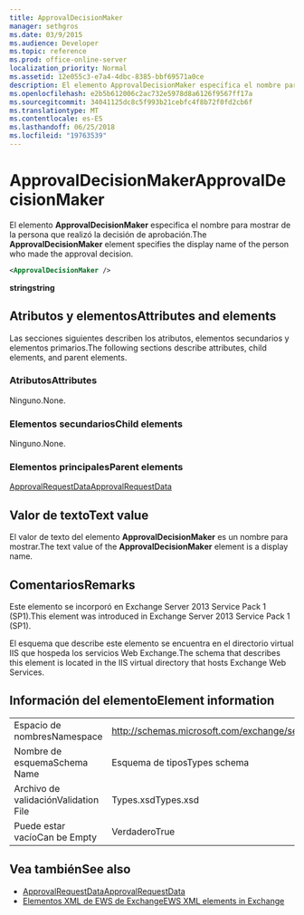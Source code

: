 ```yaml
---
title: ApprovalDecisionMaker
manager: sethgros
ms.date: 03/9/2015
ms.audience: Developer
ms.topic: reference
ms.prod: office-online-server
localization_priority: Normal
ms.assetid: 12e055c3-e7a4-4dbc-8385-bbf69571a0ce
description: El elemento ApprovalDecisionMaker especifica el nombre para mostrar de la persona que realizó la decisión de aprobación.
ms.openlocfilehash: e2b5b612006c2ac732e5978d8a6126f9567ff17a
ms.sourcegitcommit: 34041125dc8c5f993b21cebfc4f8b72f0fd2cb6f
ms.translationtype: MT
ms.contentlocale: es-ES
ms.lasthandoff: 06/25/2018
ms.locfileid: "19763539"
---
```

# <a name="approvaldecisionmaker"></a><span data-ttu-id="78c4d-103">ApprovalDecisionMaker</span><span class="sxs-lookup"><span data-stu-id="78c4d-103">ApprovalDecisionMaker</span></span>

<span data-ttu-id="78c4d-104">El elemento **ApprovalDecisionMaker** especifica el nombre para mostrar de la persona que realizó la decisión de aprobación.</span><span class="sxs-lookup"><span data-stu-id="78c4d-104">The **ApprovalDecisionMaker** element specifies the display name of the person who made the approval decision.</span></span> 
  
```XML
<ApprovalDecisionMaker />
```

 <span data-ttu-id="78c4d-105">**string**</span><span class="sxs-lookup"><span data-stu-id="78c4d-105">**string**</span></span>
## <a name="attributes-and-elements"></a><span data-ttu-id="78c4d-106">Atributos y elementos</span><span class="sxs-lookup"><span data-stu-id="78c4d-106">Attributes and elements</span></span>

<span data-ttu-id="78c4d-107">Las secciones siguientes describen los atributos, elementos secundarios y elementos primarios.</span><span class="sxs-lookup"><span data-stu-id="78c4d-107">The following sections describe attributes, child elements, and parent elements.</span></span>
  
### <a name="attributes"></a><span data-ttu-id="78c4d-108">Atributos</span><span class="sxs-lookup"><span data-stu-id="78c4d-108">Attributes</span></span>

<span data-ttu-id="78c4d-109">Ninguno.</span><span class="sxs-lookup"><span data-stu-id="78c4d-109">None.</span></span>
  
### <a name="child-elements"></a><span data-ttu-id="78c4d-110">Elementos secundarios</span><span class="sxs-lookup"><span data-stu-id="78c4d-110">Child elements</span></span>

<span data-ttu-id="78c4d-111">Ninguno.</span><span class="sxs-lookup"><span data-stu-id="78c4d-111">None.</span></span>
  
### <a name="parent-elements"></a><span data-ttu-id="78c4d-112">Elementos principales</span><span class="sxs-lookup"><span data-stu-id="78c4d-112">Parent elements</span></span>

[<span data-ttu-id="78c4d-113">ApprovalRequestData</span><span class="sxs-lookup"><span data-stu-id="78c4d-113">ApprovalRequestData</span></span>](approvalrequestdata.md)
  
## <a name="text-value"></a><span data-ttu-id="78c4d-114">Valor de texto</span><span class="sxs-lookup"><span data-stu-id="78c4d-114">Text value</span></span>

<span data-ttu-id="78c4d-115">El valor de texto del elemento **ApprovalDecisionMaker** es un nombre para mostrar.</span><span class="sxs-lookup"><span data-stu-id="78c4d-115">The text value of the **ApprovalDecisionMaker** element is a display name.</span></span> 
  
## <a name="remarks"></a><span data-ttu-id="78c4d-116">Comentarios</span><span class="sxs-lookup"><span data-stu-id="78c4d-116">Remarks</span></span>

<span data-ttu-id="78c4d-117">Este elemento se incorporó en Exchange Server 2013 Service Pack 1 (SP1).</span><span class="sxs-lookup"><span data-stu-id="78c4d-117">This element was introduced in Exchange Server 2013 Service Pack 1 (SP1).</span></span>
  
<span data-ttu-id="78c4d-118">El esquema que describe este elemento se encuentra en el directorio virtual IIS que hospeda los servicios Web Exchange.</span><span class="sxs-lookup"><span data-stu-id="78c4d-118">The schema that describes this element is located in the IIS virtual directory that hosts Exchange Web Services.</span></span>
  
## <a name="element-information"></a><span data-ttu-id="78c4d-119">Información del elemento</span><span class="sxs-lookup"><span data-stu-id="78c4d-119">Element information</span></span>

|||
|:-----|:-----|
|<span data-ttu-id="78c4d-120">Espacio de nombres</span><span class="sxs-lookup"><span data-stu-id="78c4d-120">Namespace</span></span>  <br/> |http://schemas.microsoft.com/exchange/services/2006/types  <br/> |
|<span data-ttu-id="78c4d-121">Nombre de esquema</span><span class="sxs-lookup"><span data-stu-id="78c4d-121">Schema Name</span></span>  <br/> |<span data-ttu-id="78c4d-122">Esquema de tipos</span><span class="sxs-lookup"><span data-stu-id="78c4d-122">Types schema</span></span>  <br/> |
|<span data-ttu-id="78c4d-123">Archivo de validación</span><span class="sxs-lookup"><span data-stu-id="78c4d-123">Validation File</span></span>  <br/> |<span data-ttu-id="78c4d-124">Types.xsd</span><span class="sxs-lookup"><span data-stu-id="78c4d-124">Types.xsd</span></span>  <br/> |
|<span data-ttu-id="78c4d-125">Puede estar vacío</span><span class="sxs-lookup"><span data-stu-id="78c4d-125">Can be Empty</span></span>  <br/> |<span data-ttu-id="78c4d-126">Verdadero</span><span class="sxs-lookup"><span data-stu-id="78c4d-126">True</span></span>  <br/> |
   
## <a name="see-also"></a><span data-ttu-id="78c4d-127">Vea también</span><span class="sxs-lookup"><span data-stu-id="78c4d-127">See also</span></span>

- [<span data-ttu-id="78c4d-128">ApprovalRequestData</span><span class="sxs-lookup"><span data-stu-id="78c4d-128">ApprovalRequestData</span></span>](approvalrequestdata.md)
- [<span data-ttu-id="78c4d-129">Elementos XML de EWS de Exchange</span><span class="sxs-lookup"><span data-stu-id="78c4d-129">EWS XML elements in Exchange</span></span>](ews-xml-elements-in-exchange.md)

